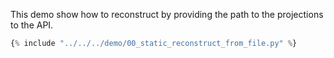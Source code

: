 This demo show how to reconstruct by providing the path to the projections to the API.

```python title="demo/00_static_reconstruct_from_file.py"
{% include "../../../demo/00_static_reconstruct_from_file.py" %}
```